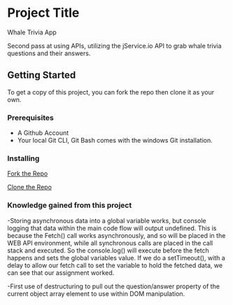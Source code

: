 # Project Title

Whale Trivia App

Second pass at using APIs, utilizing the jService.io API to grab whale trivia questions and their answers.

## Getting Started

To get a copy of this project, you can fork the repo then clone it as your own.

### Prerequisites
- A Github Account
- Your local Git CLI, Git Bash comes with the windows Git installation.

### Installing

[Fork the Repo](https://github.com/octocat/Spoon-Knife)

[Clone the Repo](https://docs.github.com/en/repositories/creating-and-managing-repositories/cloning-a-repository)

### Knowledge gained from this project
-Storing asynchronous data into a global variable works, but console logging that data within the main code flow will output undefined. This is because the Fetch() call works asynchronously, and so will be placed in the WEB API environment, while all synchronous calls are placed in the call stack and executed. So the console.log() will execute before the fetch happens and sets the global variables value. If we do a setTimeout(), with a delay to allow our fetch call to set the variable to hold the fetched data, we can see that our assignment worked.

-First use of destructuring to pull out the question/answer property of the current object array element to use within DOM manipulation.